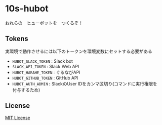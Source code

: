 # 10s-hubot

おれらの　ヒューボットを　つくるぞ！

## Tokens

実環境で動作させるには以下のトークンを環境変数にセットする必要がある

* `HUBOT_SLACK_TOKEN` : Slack bot
* `SLACK_API_TOKEN` : Slack Web API
* `HUBOT_HARAHE_TOKEN` : ぐるなびAPI
* `HUBOT_GITHUB_TOKEN` : GitHub API
* `HUBOT_AUTH_ADMIN` : SlackのUser IDをカンマ区切り(コマンドに実行権限を付与するため)

## License

[MIT License](LICENSE)
